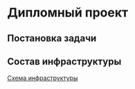 # Дипломный проект

## Постановка задачи

## Состав инфраструктуры

[Схема инфраструктуры](https://viewer.diagrams.net/?tags=%7B%7D&target=blank&highlight=0000ff&layers=1&nav=1&title=%D0%A1%D1%85%D0%B5%D0%BC%D0%B0%20%D0%B8%D0%BD%D1%84%D1%80%D0%B0%D1%81%D1%82%D1%80%D1%83%D0%BA%D1%82%D1%83%D1%80%D1%8B.drawio#R7ZxLb6s4FMc%2FTaSZRSvekGXT50hzpUpd3NFsKgecxApgZJyGO59%2BbMAhwU4Kt5CENF1QcrB5nP%2FP9rGxGZn3UfZMQLL4gQMYjgwtyEbmw8gwdG3ssX%2Fc8quweEZpmBMUlIkqwxv6D4qcpXWFApjuJKQYhxQlu0YfxzH06Y4NEILXu8lmONy9agLmUDK8%2BSCUrT9RQBfiKdzK%2FgLRfCGurDvj4kgEROLySdIFCPB6y2Q%2Bjsx7gjEt9qLsHobcecIvRb6nPUc3N0ZgTJtkSPyxNn0hS3f6L7n5ESfmP%2BbLjbi5DxCuyicu75b%2BEi4geBUHkJ9FH5mT9QJR%2BJYAnx9dM9GZbUGjsDws31V5ox%2BQUJhtmcq7fIY4gpT8YknKo%2BbYvrWLTCU04i7XlQKWVtoWW97fJASl6vPNySvHsJ3SNy38pI8H4SdH4Sj9uI7yOnZUCKYwfMUpogjHzOYzh0HCDnBHIVZQ%2F64liFAQ8CtNQIjmyhx35YFNyg7EEDn2E2valpBrWwrH7k0KSYlXgjN2Xidk155MCdub8723txeWbvSgjcY6307Yvj7y9Hxr5BYv3z7m2wf5DH9MQcrd%2F6ek9T6VpphSHLGs6RJSn7tI45KlSVGJz1DGAdkGoa4exZyUlBK8hPc4xEzhhxjHSuXxioYoZslEI8EvxirkhN9llM1523XrI0pQdptwJ72nkHzkWbtgw6oXVFvBh%2Buo8Bj3RYchl1MOgFdKXElv5%2FuasG8scrkentbzEE87qgAsUY6FxKZCYk8lsWv3JLHcZjGnMB%2FyjK8hYO6TC%2FJHdLNcTeGN3rwob6rR35a3OsMhhUnhslYC%2BziKQBy8b%2BioNychnNFuANCl5lgfKxCwlaXc6asNkOO75gyYl1CdSwR0Uda9utSmdXqp5fa%2BudRGc6lLoX5X54qU%2FqXeGzt2wYBTZ0ARfB8bAblR%2F4nJEpIDyluXUdFnMAZJUoVt%2FdXzcjSnKvuOLLs37kt2s73sziXU7XXRO1DXsaVOtXdqea328tqXUJ9%2FVqa7rM4dKXpz3BPLbkuyPyPK1FPLHgEUt4naz7dUBzBdsnO%2Fr%2BG0G21dKVpzTYW2R%2B1%2B646sLgEzEANZ3r%2FiWbjKHiYHhG8Rv31n4W3DEJYTSu9K0vM626c8Z6IeopsjGvKSr5EVc%2BSemj8n4SI6bcHC77ZZl4M2ZY9NUb%2F3NwAnR22ScjAO7vhLLO7HEKQp8nN3A0Jl85ZM1QC7dsh9KV4RHx4itUjHrjeH9NCjFOlgsPMuTRZjy9W24q2EsBEYAoo%2Bdt%2FAqfxfXuEVI%2FZkB96LWPUx9uLJy3zG1juz2qksRaxfO1XhHOlUORKbR%2F8CJXLwd3aU2A0x0a%2BY9IaJHCyeHSZNKXGumPSGiRx1nh0mbkNOxldMesNEjlAHi4l4A3LlpAdOGkz2GAwn1%2BikN04s%2BdVUM05OGq26VyB6A6Jd37ccUghAuthMG%2BsDjcYh6tm3KW53aNSnCvaNRrsObys08hcIE%2BAv57ldjFiNDNNhf09PX6JnfDHwDLheade%2FOVK90piMawjSHxntujSfkMHtr4BSSOLcYmjmZhxcLBMwTkGQcSWoN4LadXaGSpB5Jag3ghosIrkAgqwrQX0RJO58mASJyPcCKqHh9q%2FsdmMxvSC0vx%2F2lP99jTKrKWVn3xEbMGXGpVNmXAxlA24OOx1GPHpz2Hi48doc9odQp8ONR0eocVt39kNLA0ao3dybc0OocUN29ggNuCFTjVuXU3zFDN98eba7sw6%2FWKtfLN2fWOLQ9tJ9tjVz%2B9NWlkfF8n5DuxNXZE9QXbQOMoUZ3QVWOft3hsLwswnBexeHqb4I0RD3Fl%2FPkGug4ucWvp4KX3M%2FqV%2BaD2yrRqiPzMDkezHgatKSbcVir%2BNSoBplPjIF99%2Bdgs03c7qngP2sPvlUNB%2FVh7PMx%2F8B)

